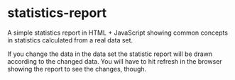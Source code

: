 # statistics-report
A simple statistics report in HTML + JavaScript showing common concepts in statistics calculated from a real data set.

If you change the data in the data set the statistic report will be drawn according to the changed data.
You will have to hit refresh in the browser showing the report to see the changes, though.



